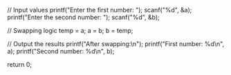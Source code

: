 // Input values
printf("Enter the first number: ");
scanf("%d", &a);
printf("Enter the second number: ");
scanf("%d", &b);

// Swapping logic
temp = a;
a = b;
b = temp;

// Output the results
printf("After swapping:\n");
printf("First number: %d\n", a);
printf("Second number: %d\n", b);

return 0;
